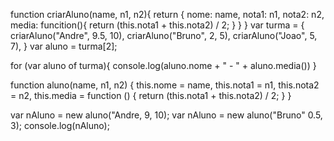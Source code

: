 <newBuilder01>

function criarAluno(name, n1, n2){
    return {
        nome: name,
        nota1: n1,
        nota2: n2,
        media: funcition(){
            return (this.nota1 + this.nota2) / 2;
        }
    }
}
var turma = {
    criarAluno("Andre", 9.5, 10),
    criarAluno("Bruno", 2, 5),
    criarAluno("Joao", 5, 7),
}
var aluno = turma[2];

for (var aluno of turma){
    console.log(aluno.nome + " - " + aluno.media())
}

<newBuilder02>

function aluno(name, n1, n2) {
    this.nome = name,
    this.nota1 = n1,
    this.nota2 = n2,
    this.media = function () {
        return (this.nota1 + this.nota2) / 2;
    }
}

var nAluno = new aluno("Andre, 9, 10);
var nAluno = new aluno("Bruno" 0.5, 3);
console.log(nAluno);